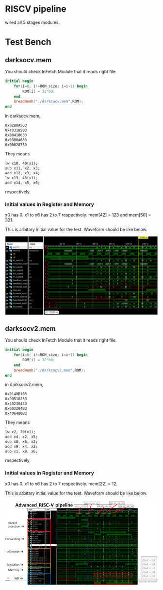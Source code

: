 # RISCV pipeline

wired all 5 stages modules.

# Test Bench

## darksocv.mem

You should check InFetch Module that it reads right file.

``` verilog
initial begin
	for(i=0; i!=ROM_size; i=i+1) begin
		ROM[i] = 32'b0;
	end
	$readmemh("./darksocv.mem",ROM);
end
```

in darksocv.mem,

```
0x0280A503
0x403105B3
0x00418633
0x0300A683
0x00628733
```

They means

```
lw x10, 40(x1);
sub x11, x2, x3;
add x12, x3, x4;
lw x13, 48(x1);
add x14, x5, x6;
```

respectively.

### Initial values in Register and Memory

x0 has 0. x1 to x6 has 2 to 7 respectively.
mem[42] = 123 and mem[50] = 321.

This is arbitary initial value for the test. 
Waveform should be like below.

![darksocv](../img/darksocv.PNG)

## darksocv2.mem

You should check InFetch Module that it reads right file.

``` verilog
initial begin
	for(i=0; i!=ROM_size; i=i+1) begin
		ROM[i] = 32'b0;
	end
	$readmemh("./darksocv2.mem",ROM);
end
```

in darksocv2.mem,

```
0x0140B103
0x00510233
0x40230433
0x002204B3
0x406480B3
```

They means

```
lw x2, 20(x1);
add x4, x2, x5;
sub x8, x6, x2;
add x9, x4, x2;
sub x1, x9, x6;
```

respectively.

### Initial values in Register and Memory

x0 has 0. x1 to x6 has 2 to 7 respectively.
mem[22] = 12.

This is arbitary initial value for the test. 
Waveform should be like below.

![darksocv2](../img/darksocv2.PNG)